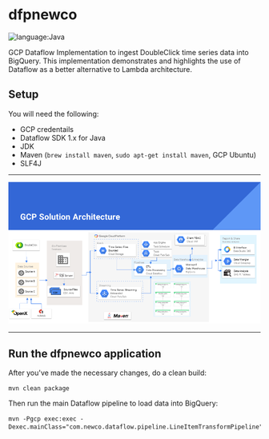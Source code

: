# dfpnewco
![language:Java](https://img.shields.io/badge/Language-Java-red.svg?style=flat-square) 

GCP Dataflow Implementation to ingest DoubleClick time series data into BigQuery. This implementation
demonstrates and highlights the use of Dataflow as a better alternative to Lambda architecture.

## Setup

You will need the following:

+ GCP credentails
+ Dataflow SDK 1.x for Java
+ JDK
+ Maven (```brew install maven```, ```sudo apt-get install maven```, GCP Ubuntu)
+ SLF4J

----

![inline](assets/GCP_Slide.png)

----

## Run the dfpnewco application

After you've made the necessary changes, do a clean build:

```
mvn clean package
```

Then run the main Dataflow pipeline to load data into BigQuery:

```
mvn -Pgcp exec:exec -Dexec.mainClass="com.newco.dataflow.pipeline.LineItemTransformPipeline"
```
